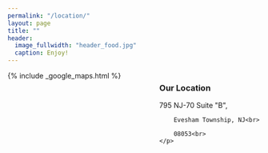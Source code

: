```yaml
---
permalink: "/location/"
layout: page
title: ""
header:
  image_fullwidth: "header_food.jpg"
  caption: Enjoy!
---
```

<div class="panel radius" style="float: right">
    <h3>Our Location</h3>
    <p>
        795 NJ-70 Suite "B",<br>

        Evesham Township, NJ<br>

        08053<br>
    </p>
</div>
{% include _google_maps.html %}
